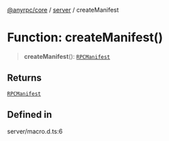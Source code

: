 [@anyrpc/core](../../modules.md) / [server](../index.md) / createManifest

# Function: createManifest()

> **createManifest**(): [`RPCManifest`](../type-aliases/RPCManifest.md)

## Returns

[`RPCManifest`](../type-aliases/RPCManifest.md)

## Defined in

server/macro.d.ts:6
